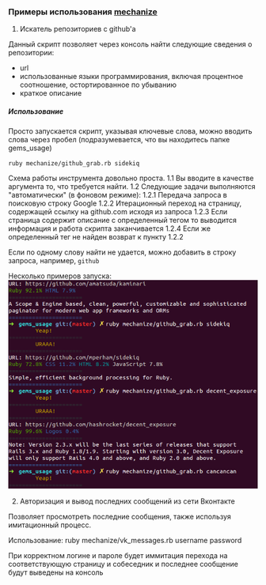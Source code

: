 ### Примеры использования [mechanize](https://github.com/sparklemotion/mechanize)

1. Искатель репозиториев с github'a

Данный скрипт позволяет через консоль найти следующие сведения о репозитории:
* url
* использованные языки программирования, включая процентное соотношение, остортированное по убыванию
* краткое описание

##### Использование
Просто запускается скрипт, указывая ключевые слова, можно вводить слова через пробел (подразумевается, что вы находитесь  папке gems_usage)

    ruby mechanize/github_grab.rb sidekiq

Схема работы инструмента довольно проста.
1.1 Вы вводите в качестве аргумента то, что требуется найти.
1.2 Следующие задачи выполняются "автоматически" (в фоновом режиме):
  1.2.1 Передача запроса в поисковую строку Google
  1.2.2 Итерационный переход на страницу, содержащей ссылку на github.com исходя из запроса
  1.2.3 Если страница содержит описание с определенный тегом то выводится информация и работа скрипта заканчивается
  1.2.4 Если же определенный тег не найден возврат к пункту 1.2.2

Если по одному слову найти не удается, можно добавить в строку запроса, например, `github`

Несколько примеров запуска: ![Использование](https://github.com/sinventor/gems_usage/blob/master/rmagick/images/changed/github_01.png)

2. Авторизация и вывод последних сообщений из сети Вконтакте

Позволяет просмотреть последние сообщения, также используя имитационный процесс.

Использование:
    ruby mechanize/vk_messages.rb username password

При корректном логине и пароле будет иммитация перехода на соответствующую страницу и собеседник и последнее сообщение будут выведены на консоль